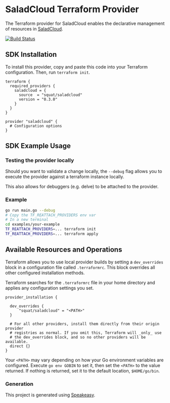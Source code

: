 # SaladCloud Terraform Provider

The Terraform provider for SaladCloud enables the declarative management of resources in [SaladCloud](https://salad.com/).

[![Build Status](https://github.com/squat/terraform-provider-saladcloud/workflows/CI/badge.svg)](https://github.com/squat/terraform-provider-saladcloud/actions?query=workflow%3ACI)

<!-- Start SDK Installation [installation] -->
## SDK Installation

To install this provider, copy and paste this code into your Terraform configuration. Then, run `terraform init`.

```hcl
terraform {
  required_providers {
    saladcloud = {
      source  = "squat/saladcloud"
      version = "0.3.0"
    }
  }
}

provider "saladcloud" {
  # Configuration options
}
```
<!-- End SDK Installation [installation] -->



<!-- Start SDK Example Usage [usage] -->
## SDK Example Usage

### Testing the provider locally

Should you want to validate a change locally, the `--debug` flag allows you to execute the provider against a terraform instance locally.

This also allows for debuggers (e.g. delve) to be attached to the provider.

### Example

```sh
go run main.go --debug
# Copy the TF_REATTACH_PROVIDERS env var
# In a new terminal
cd examples/your-example
TF_REATTACH_PROVIDERS=... terraform init
TF_REATTACH_PROVIDERS=... terraform apply
```
<!-- End SDK Example Usage [usage] -->



<!-- Start Available Resources and Operations [operations] -->
## Available Resources and Operations


<!-- End Available Resources and Operations [operations] -->

<!-- Placeholder for Future Speakeasy SDK Sections -->

Terraform allows you to use local provider builds by setting a `dev_overrides` block in a configuration file called `.terraformrc`. This block overrides all other configured installation methods.

Terraform searches for the `.terraformrc` file in your home directory and applies any configuration settings you set.

```
provider_installation {

  dev_overrides {
      "squat/saladcloud" = "<PATH>"
  }

  # For all other providers, install them directly from their origin provider
  # registries as normal. If you omit this, Terraform will _only_ use
  # the dev_overrides block, and so no other providers will be available.
  direct {}
}
```

Your `<PATH>` may vary depending on how your Go environment variables are configured. Execute `go env GOBIN` to set it, then set the `<PATH>` to the value returned. If nothing is returned, set it to the default location, `$HOME/go/bin`.

### Generation

This project is generated using [Speakeasy](https://github.com/speakeasy-api/speakeasy).
